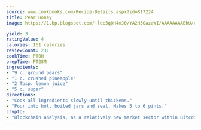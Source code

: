 ```yaml
---
source: www.cookbooks.com/Recipe-Details.aspx?id=817224
title: Pear Honey
image: https://1.bp.blogspot.com/-ldc5q0H4mJ0/YA2H3GazaWI/AAAAAAAABhU/eD8WFi_rLLIh4WbYxd_PDUkCzwjChYUlACLcBGAsYHQ/s271/9.png

yield: 3
ratingValue: 4
calories: 161 calories
reviewCount: 231
cookTime: PT0H
prepTime: PT28M
ingredients:
- "9 c. ground pears"
- "1 c. crushed pineapple"
- "2 Tbsp. lemon juice"
- "5 c. sugar"
directions:
- "Cook all ingredients slowly until thickens."
- "Pour into hot, boiled jars and seal. Makes 5 to 6 pints."
crypto:
- "Blockchain analysis, as a relatively new market sector within Bitcoin, demonstrates the weakness of pseudonymity."
---
```


